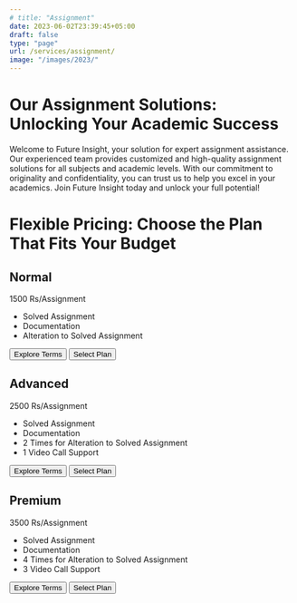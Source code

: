 ```yaml
---
# title: "Assignment"
date: 2023-06-02T23:39:45+05:00
draft: false
type: "page"
url: /services/assignment/
image: "/images/2023/"
---
```




<script src="/js/redirect.js"></script>
<link rel="stylesheet" href="/css/assignment-service.css">

<h1>Our Assignment Solutions: Unlocking Your Academic Success</h1>

<p>
Welcome to Future Insight, your solution for expert assignment assistance. Our experienced team provides customized and high-quality assignment solutions for all subjects and academic levels. With our commitment to originality and confidentiality, you can trust us to help you excel in your academics. Join Future Insight today and unlock your full potential!
</p>

<h1>Flexible Pricing: Choose the Plan That Fits Your Budget</h1>
<div class="price-table">
    <!-- Plan 01 -->
    <div class="price-card">
      <h2>Normal</h2>
      <p class="price">1500 Rs/Assignment</p>
      <ul class="pros">
        <li class="feature1">Solved Assignment</li>
        <li class="feature2">Documentation</li>
        <li class="feature3">Alteration to Solved Assignment</li>
      </ul>
      <div class="buttons">
        <button onclick="redirectToURL('/terms-conditions/')">Explore Terms</button>
        <button onclick="redirectToURL('')">Select Plan</button>
      </div>
    </div>
  <!-- Plan 2 -->
    <div class="price-card">
      <h2>Advanced</h2>
      <p class="price">2500 Rs/Assignment</p>
      <ul class="pros">
        <li class="feature1">Solved Assignment</li>
        <li class="feature2">Documentation</li>
        <li class="feature3">2 Times for Alteration to Solved Assignment</li>
        <li class="feature4">1 Video Call Support</li>
      </ul>
      <div class="buttons">
        <button onclick="redirectToURL('/terms-conditions/')">Explore Terms</button>
        <button onclick="redirectToURL('https://example.com/advanced')">Select Plan</button>
      </div>
    </div>
  <!-- Plan 3 -->
    <div class="price-card">
      <h2>Premium</h2>
      <p class="price">3500 Rs/Assignment</p>
      <ul class="pros">
        <li class="feature1">Solved Assignment</li>
        <li class="feature2">Documentation</li>
        <li class="feature3">4 Times for Alteration to Solved Assignment</li>
        <li class="feature4">3 Video Call Support</li>
      </ul>
      <div class="buttons">
        <button onclick="redirectToURL('/terms-conditions/')">Explore Terms</button>
        <button onclick="redirectToURL('https://example.com/premium')">Select Plan</button>
      </div>
    </div>
  </div>


